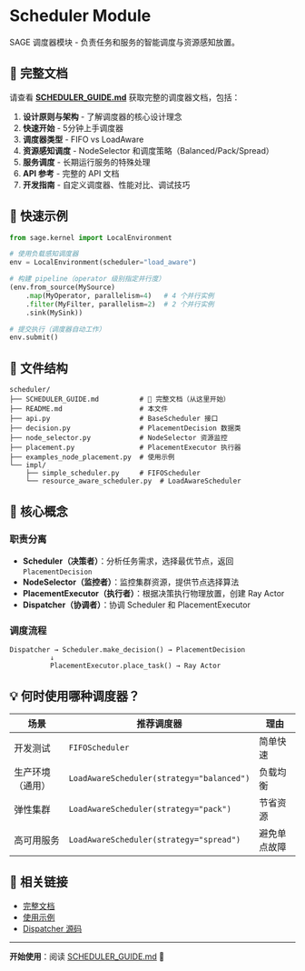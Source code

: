 # Scheduler Module

SAGE 调度器模块 - 负责任务和服务的智能调度与资源感知放置。

## 📖 完整文档

请查看 **[SCHEDULER_GUIDE.md](./SCHEDULER_GUIDE.md)** 获取完整的调度器文档，包括：

1. **设计原则与架构** - 了解调度器的核心设计理念
2. **快速开始** - 5分钟上手调度器
3. **调度器类型** - FIFO vs LoadAware
4. **资源感知调度** - NodeSelector 和调度策略（Balanced/Pack/Spread）
5. **服务调度** - 长期运行服务的特殊处理
6. **API 参考** - 完整的 API 文档
7. **开发指南** - 自定义调度器、性能对比、调试技巧

## 🚀 快速示例

```python
from sage.kernel import LocalEnvironment

# 使用负载感知调度器
env = LocalEnvironment(scheduler="load_aware")

# 构建 pipeline（operator 级别指定并行度）
(env.from_source(MySource)
    .map(MyOperator, parallelism=4)   # 4 个并行实例
    .filter(MyFilter, parallelism=2)  # 2 个并行实例
    .sink(MySink))

# 提交执行（调度器自动工作）
env.submit()
```

## 📂 文件结构

```
scheduler/
├── SCHEDULER_GUIDE.md          # 📖 完整文档（从这里开始）
├── README.md                   # 本文件
├── api.py                      # BaseScheduler 接口
├── decision.py                 # PlacementDecision 数据类
├── node_selector.py            # NodeSelector 资源监控
├── placement.py                # PlacementExecutor 执行器
├── examples_node_placement.py  # 使用示例
└── impl/
    ├── simple_scheduler.py     # FIFOScheduler
    └── resource_aware_scheduler.py  # LoadAwareScheduler
```

## 🔑 核心概念

### 职责分离

- **Scheduler（决策者）**：分析任务需求，选择最优节点，返回 `PlacementDecision`
- **NodeSelector（监控者）**：监控集群资源，提供节点选择算法
- **PlacementExecutor（执行者）**：根据决策执行物理放置，创建 Ray Actor
- **Dispatcher（协调者）**：协调 Scheduler 和 PlacementExecutor

### 调度流程

```
Dispatcher → Scheduler.make_decision() → PlacementDecision
          ↓
          PlacementExecutor.place_task() → Ray Actor
```

## 💡 何时使用哪种调度器？

| 场景 | 推荐调度器 | 理由 |
|------|-----------|------|
| 开发测试 | `FIFOScheduler` | 简单快速 |
| 生产环境（通用） | `LoadAwareScheduler(strategy="balanced")` | 负载均衡 |
| 弹性集群 | `LoadAwareScheduler(strategy="pack")` | 节省资源 |
| 高可用服务 | `LoadAwareScheduler(strategy="spread")` | 避免单点故障 |

## 🔗 相关链接

- [完整文档](./SCHEDULER_GUIDE.md)
- [使用示例](./examples_node_placement.py)
- [Dispatcher 源码](../runtime/dispatcher.py)

---

**开始使用**：阅读 [SCHEDULER_GUIDE.md](./SCHEDULER_GUIDE.md) 🚀
